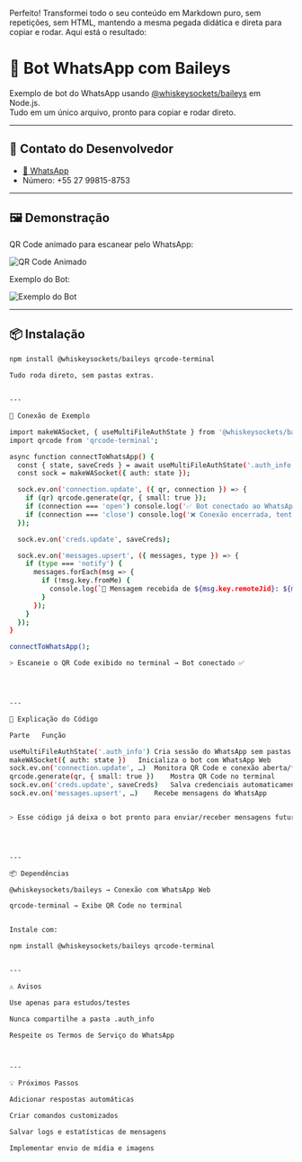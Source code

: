 Perfeito! Transformei todo o seu conteúdo em Markdown puro, sem repetições, sem HTML, mantendo a mesma pegada didática e direta para copiar e rodar. Aqui está o resultado:

# 🤖 Bot WhatsApp com Baileys

Exemplo de bot do WhatsApp usando [@whiskeysockets/baileys](https://www.npmjs.com/package/@whiskeysockets/baileys) em Node.js.  
Tudo em um único arquivo, pronto para copiar e rodar direto.

---

## 📲 Contato do Desenvolvedor

- [💬 WhatsApp](https://wa.me/5527998158753)  
- Número: +55 27 99815-8753

---

## 🖼️ Demonstração

QR Code animado para escanear pelo WhatsApp:

![QR Code Animado](https://media.giphy.com/media/3oEjI6SIIHBdRxXI40/giphy.gif)

Exemplo do Bot:

![Exemplo do Bot](https://via.placeholder.com/400x200.png?text=Bot+WhatsApp)

---

## 📦 Instalação

```bash
npm install @whiskeysockets/baileys qrcode-terminal

Tudo roda direto, sem pastas extras.


---

🔧 Conexão de Exemplo

import makeWASocket, { useMultiFileAuthState } from '@whiskeysockets/baileys';
import qrcode from 'qrcode-terminal';

async function connectToWhatsApp() {
  const { state, saveCreds } = await useMultiFileAuthState('.auth_info');
  const sock = makeWASocket({ auth: state });

  sock.ev.on('connection.update', ({ qr, connection }) => {
    if (qr) qrcode.generate(qr, { small: true });
    if (connection === 'open') console.log('✅ Bot conectado ao WhatsApp!');
    if (connection === 'close') console.log('❌ Conexão encerrada, tentando reconectar...');
  });

  sock.ev.on('creds.update', saveCreds);

  sock.ev.on('messages.upsert', ({ messages, type }) => {
    if (type === 'notify') {
      messages.forEach(msg => {
        if (!msg.key.fromMe) {
          console.log(`📩 Mensagem recebida de ${msg.key.remoteJid}: ${msg.message?.conversation}`);
        }
      });
    }
  });
}

connectToWhatsApp();

> Escaneie o QR Code exibido no terminal → Bot conectado ✅




---

📝 Explicação do Código

Parte	Função

useMultiFileAuthState('.auth_info')	Cria sessão do WhatsApp sem pastas extras
makeWASocket({ auth: state })	Inicializa o bot com WhatsApp Web
sock.ev.on('connection.update', …)	Monitora QR Code e conexão aberta/fechada
qrcode.generate(qr, { small: true })	Mostra QR Code no terminal
sock.ev.on('creds.update', saveCreds)	Salva credenciais automaticamente
sock.ev.on('messages.upsert', …)	Recebe mensagens do WhatsApp


> Esse código já deixa o bot pronto para enviar/receber mensagens futuramente.




---

📦 Dependências

@whiskeysockets/baileys → Conexão com WhatsApp Web

qrcode-terminal → Exibe QR Code no terminal


Instale com:

npm install @whiskeysockets/baileys qrcode-terminal


---

⚠️ Avisos

Use apenas para estudos/testes

Nunca compartilhe a pasta .auth_info

Respeite os Termos de Serviço do WhatsApp



---

💡 Próximos Passos

Adicionar respostas automáticas

Criar comandos customizados

Salvar logs e estatísticas de mensagens

Implementar envio de mídia e imagens

